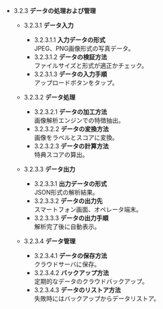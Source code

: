   - 3.2.3 **データの処理および管理**
    - 3.2.3.1 **データ入力**
      - 3.2.3.1.1 **入力データの形式**  
          JPEG、PNG画像形式の写真データ。
      - 3.2.3.1.2 **データの検証方法**  
          ファイルサイズと形式が適正かチェック。
      - 3.2.3.1.3 **データの入力手順**  
          アップロードボタンをタップ。

    - 3.2.3.2 **データ処理**
      - 3.2.3.2.1 **データの加工方法**  
          画像解析エンジンでの特徴抽出。
      - 3.2.3.2.2 **データの変換方法**  
          画像をラベルとスコアに変換。
      - 3.2.3.2.3 **データの計算方法**  
          特典スコアの算出。

    - 3.2.3.3 **データ出力**
      - 3.2.3.3.1 **出力データの形式**  
          JSON形式の解析結果。
      - 3.2.3.3.2 **データの出力先**  
          スマートフォン画面、オペレータ端末。
      - 3.2.3.3.3 **データの出力手順**  
          解析完了後に自動表示。

    - 3.2.3.4 **データ管理**
      - 3.2.3.4.1 **データの保存方法**  
          クラウドサーバに保存。
      - 3.2.3.4.2 **バックアップ方法**  
          定期的なデータのクラウドバックアップ。
      - 3.2.3.4.3 **データのリストア方法**  
          失敗時にはバックアップからデータリストア。
